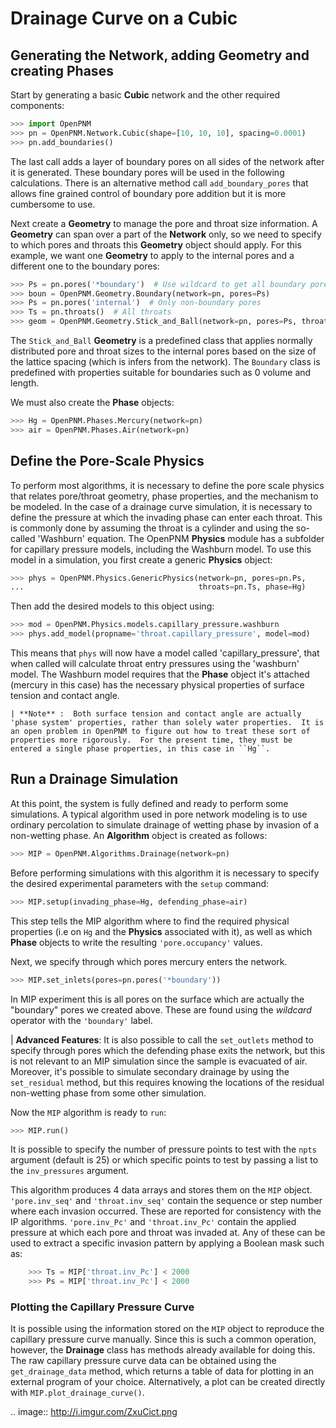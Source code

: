 # Drainage Curve on a Cubic

## Generating the Network, adding Geometry and creating Phases

Start by generating a basic **Cubic** network and the other required components:

``` python
>>> import OpenPNM
>>> pn = OpenPNM.Network.Cubic(shape=[10, 10, 10], spacing=0.0001)
>>> pn.add_boundaries()

```

The last call adds a layer of boundary pores on all sides of the network after it is generated. These boundary pores will be used in the following calculations. There is an alternative method call ``add_boundary_pores`` that allows fine grained control of boundary pore addition but it is more cumbersome to use.

Next create a **Geometry** to manage the pore and throat size information.  A **Geometry** can span over a part of the **Network** only, so we need to specify to which pores and throats this **Geometry** object should apply. For this example, we want one **Geometry** to apply to the internal pores and a different one to the boundary pores:

``` python
>>> Ps = pn.pores('*boundary')  # Use wildcard to get all boundary pores
>>> boun = OpenPNM.Geometry.Boundary(network=pn, pores=Ps)
>>> Ps = pn.pores('internal')  # Only non-boundary pores
>>> Ts = pn.throats()  # All throats
>>> geom = OpenPNM.Geometry.Stick_and_Ball(network=pn, pores=Ps, throats=Ts)

```

The ``Stick_and_Ball`` **Geometry** is a predefined class that applies normally distributed pore and throat sizes to the internal pores based on the size of the lattice spacing (which is infers from the network).  The ``Boundary`` class is predefined with properties suitable for boundaries such as 0 volume and length.

We must also create the **Phase** objects:

``` python
>>> Hg = OpenPNM.Phases.Mercury(network=pn)
>>> air = OpenPNM.Phases.Air(network=pn)

```

## Define the Pore-Scale Physics

To perform most algorithms, it is necessary to define the pore scale physics that relates pore/throat geometry, phase properties, and the mechanism to be modeled.  In the case of a drainage curve simulation, it is necessary to define the pressure at which the invading phase can enter each throat.  This is commonly done by assuming the throat is a cylinder and using the so-called 'Washburn' equation.  The OpenPNM **Physics** module has a subfolder for capillary pressure models, including the Washburn model.  To use this model in a simulation, you first create a generic **Physics** object:

``` python
>>> phys = OpenPNM.Physics.GenericPhysics(network=pn, pores=pn.Ps,
...                                       throats=pn.Ts, phase=Hg)

```

Then add the desired models to this object using:

``` python
>>> mod = OpenPNM.Physics.models.capillary_pressure.washburn
>>> phys.add_model(propname='throat.capillary_pressure', model=mod)

```

This means that ``phys`` will now have a model called 'capillary_pressure', that when called will calculate throat entry pressures using the 'washburn' model.  The Washburn model requires that the **Phase** object it's attached  (mercury in this case) has the necessary physical properties of surface tension and contact angle.

    | **Note** :  Both surface tension and contact angle are actually 'phase system' properties, rather than solely water properties.  It is an open problem in OpenPNM to figure out how to treat these sort of properties more rigorously.  For the present time, they must be entered a single phase properties, in this case in ``Hg``.

## Run a Drainage Simulation

At this point, the system is fully defined and ready to perform some simulations.  A typical algorithm used in pore network modeling is to use ordinary percolation to simulate drainage of wetting phase by invasion of a non-wetting phase.  An **Algorithm** object is created as follows:

``` python
>>> MIP = OpenPNM.Algorithms.Drainage(network=pn)

```    

Before performing simulations with this algorithm it is necessary to specify the desired experimental parameters with the ``setup`` command:

``` python
>>> MIP.setup(invading_phase=Hg, defending_phase=air)

```

This step tells the MIP algorithm where to find the required physical properties (i.e on ``Hg`` and the **Physics** associated with it), as well as which **Phase** objects to write the resulting ``'pore.occupancy'`` values.

Next, we specify through which pores mercury enters the network.

``` python
>>> MIP.set_inlets(pores=pn.pores('*boundary'))

```

In MIP experiment this is all pores on the surface which are actually the "boundary" pores we created above.  These are found using the *wildcard* operator with the ``'boundary'`` label.

  | **Advanced Features**: It is also possible to call the ``set_outlets`` method to specify through pores which the defending phase exits the network, but this is not relevant to an MIP simulation since the sample is evacuated of air.  Moreover, it's possible to simulate secondary drainage by using the ``set_residual`` method, but this requires knowing the locations of the residual non-wetting phase from some other simulation.

Now the ``MIP`` algorithm is ready to ``run``:

``` python
>>> MIP.run()

```

It is possible to specify the number of pressure points to test with the ``npts`` argument (default is 25) or which specific points to test by passing a list to the ``inv_pressures`` argument.

This algorithm produces 4 data arrays and stores them on the ``MIP`` object.  ``'pore.inv_seq'`` and ``'throat.inv_seq'`` contain the sequence or step number where each invasion occurred.  These are reported for consistency with the IP algorithms.  ``'pore.inv_Pc'`` and ``'throat.inv_Pc'`` contain the applied pressure at which each pore and throat was invaded at.  Any of these can be used to extract a specific invasion pattern by applying a Boolean mask such as:

``` python
    >>> Ts = MIP['throat.inv_Pc'] < 2000
    >>> Ps = MIP['throat.inv_Pc'] < 2000

```

### Plotting the Capillary Pressure Curve

It is possible using the information stored on the ``MIP`` object to reproduce the capillary pressure curve manually.  Since this is such a common operation, however, the **Drainage** class has methods already available for doing this.  The raw capillary pressure curve data can be obtained using the ``get_drainage_data`` method, which returns a table of data for plotting in an external program of your choice.  Alternatively, a plot can be created directly with ``MIP.plot_drainage_curve()``.

.. image:: http://i.imgur.com/ZxuCict.png
